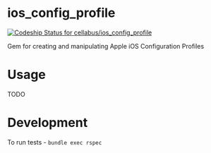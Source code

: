 # ios_config_profile

[ ![Codeship Status for cellabus/ios_config_profile](https://codeship.com/projects/78639f70-c12a-0132-6290-3eb2295b72b3/status?branch=master)](https://codeship.com/projects/73471)

Gem for creating and manipulating Apple iOS Configuration Profiles

# Usage
TODO

# Development
To run tests - `bundle exec rspec`
